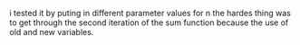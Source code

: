 i tested it by puting in different parameter values for n
the hardes thing was to get through the second iteration of the sum function because the use of
old and new variables.
